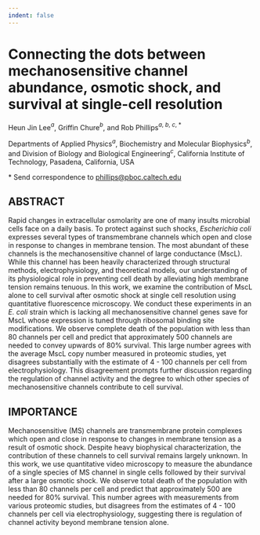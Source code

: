 ```yaml
---
indent: false
---
```


# **Connecting the dots between mechanosensitive channel abundance, osmotic shock, and survival at single-cell resolution**  

Heun Jin Lee$^a$, Griffin Chure$^b$, and Rob Phillips$^{a,\ b,\ c,\ *}$

Departments of Applied Physics$^a$, Biochemistry and Molecular
Biophysics$^b$, and Division of Biology and Biological Engineering$^c$,
California Institute of Technology, Pasadena, California, USA

\* Send correspondence to <phillips@pboc.caltech.edu>

## ABSTRACT

Rapid changes in extracellular osmolarity are one of many insults microbial
cells face on a daily basis. To protect against such shocks,
*Escherichia coli* expresses several types of transmembrane channels
which open and close in response to changes in membrane tension. The most
abundant of these channels is the mechanosensitive channel of large
conductance (MscL). While this channel has been heavily characterized through
structural methods, electrophysiology, and theoretical models, our
understanding of its physiological role in preventing cell death by
alleviating high membrane tension remains tenuous. In this work, we examine the
contribution of MscL alone to cell survival after osmotic shock at single
cell resolution using quantitative fluorescence microscopy. We conduct these
experiments in an *E. coli* strain which is lacking all mechanosensitive
channel genes save for MscL whose expression is tuned through ribosomal
binding site modifications. We observe complete death of the population with
less than 80 channels per cell and predict that approximately 500 channels
are needed to convey upwards of 80% survival. This large
number agrees with the average MscL copy number measured in proteomic
studies, yet disagrees substantially with the estimate of 4 - 100 channels
per cell from electrophysiology. This disagreement prompts further discussion
regarding the regulation of channel activity and the degree to which other
species of mechanosensitive channels contribute to cell survival.

## IMPORTANCE
Mechanosensitive (MS) channels are transmembrane protein complexes which open
and close in response to changes in membrane tension as a result of osmotic
shock. Despite heavy biophysical characterization, the contribution of these
channels to cell survival remains largely unknown. In this work, we use
quantitative video microscopy to measure the abundance of a single species of
MS channel in single cells followed by their survival after a large osmotic
shock. We observe total death of the population with less than 80 channels
per cell and predict that approximately 500 are needed for 80% survival. This
number agrees with measurements from various proteomic studies, but disagrees
from the estimates of 4 - 100 channels per cell via electrophysiology,
suggesting there is regulation of channel activity beyond membrane tension
alone.
